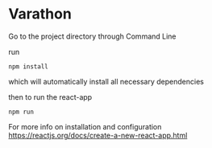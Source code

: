 # Varathon

Go to the project directory through Command Line

run
```
npm install 
```
which will automatically install all necessary dependencies

then to run the react-app
```
npm run
```

For more info on installation and configuration https://reactjs.org/docs/create-a-new-react-app.html
